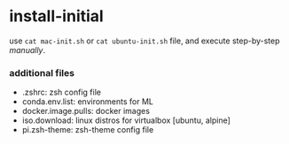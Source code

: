 # install-initial

use `cat mac-init.sh` or `cat ubuntu-init.sh` file, and execute step-by-step *manually*.


### additional files

- .zshrc: zsh config file
- conda.env.list: environments for ML
- docker.image.pulls: docker images
- iso.download: linux distros for virtualbox [ubuntu, alpine]
- pi.zsh-theme: zsh-theme config file